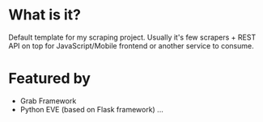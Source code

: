 # What is it?

Default template for my scraping project. Usually it's few scrapers + REST API on top for JavaScript/Mobile frontend
or another service to consume.

# Featured by

+ Grab Framework
+ Python EVE (based on Flask framework)
...
